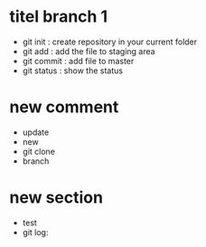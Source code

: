
# titel branch 1


- git init : create repository in your current folder
- git add : add the file to staging area
- git commit : add file to master
- git status : show the status
# new comment
- update
- new
- git clone <URL>
- branch

# new section
- test
- git log: 

